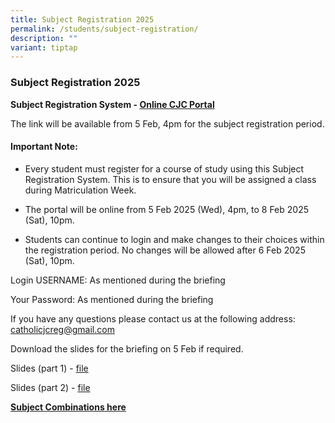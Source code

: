 ```yaml
---
title: Subject Registration 2025
permalink: /students/subject-registration/
description: ""
variant: tiptap
---
```

<h3><strong>Subject Registration 2025</strong></h3>
<p><strong>Subject Registration System - <a href="https://portal.catholicjc.edu.sg/" rel="noopener noreferrer nofollow" target="_blank">Online CJC Portal</a></strong>
</p>
<p>The link will be available from 5 Feb, 4pm for the subject registration
period.</p>
<h4><strong>Important Note:</strong></h4>
<ul>
<li>
<p>Every student must register for a course of study using this Subject Registration
System. This is to ensure that you will be assigned a class during Matriculation
Week.</p>
</li>
<li>
<p>The portal will be online from 5 Feb 2025 (Wed), 4pm, to 8 Feb 2025 (Sat),
10pm.</p>
</li>
<li>
<p>Students can continue to login and make changes to their choices within
the registration period. No changes will be allowed after 6 Feb 2025 (Sat),
10pm.</p>
</li>
</ul>
<p></p>
<p>Login USERNAME: As mentioned during the briefing</p>
<p>Your Password: As mentioned during the briefing</p>
<p>If you have any questions please contact us at the following address:
<a href="mailto:catholicjcreg@gmail.com" rel="noopener noreferrer nofollow" target="_blank">catholicjcreg@gmail.com</a>
</p>
<p>Download the slides for the briefing on 5 Feb if required.</p>
<p>Slides (part 1) - <a href="/files/2025_Subject_Registration_Briefing_5_Feb_Part1.pdf" rel="noopener nofollow" target="_blank">file</a>
</p>
<p>Slides (part 2) - <a href="/files/2025_Subject_Registration_Briefing_5_Feb_Part2.pdf" rel="noopener nofollow" target="_blank">file</a>
</p>
<p><strong><a href="https://www.cjc.moe.edu.sg/admission/subject-combinations-2025/" rel="noopener noreferrer nofollow" target="_blank">Subject Combinations here</a></strong>
</p>